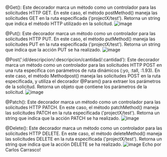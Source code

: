 @Get(): Este decorador marca un método como un controlador para las solicitudes HTTP GET. En este caso, el método postMethod() maneja las solicitudes GET en la ruta especificada ('projectX/test'). Retorna un string que indica el método HTTP utilizado en la solicitud.
![image](https://github.com/CarlosV01/DTO-Nest/assets/125473504/fab5441a-23b5-420d-9805-14fba219ba5b)

@Put(): Este decorador marca un método como un controlador para las solicitudes HTTP PUT. En este caso, el método putMethod() maneja las solicitudes PUT en la ruta especificada ('projectX/test'). Retorna un string que indica que la acción PUT se ha realizado.
![image](https://github.com/CarlosV01/DTO-Nest/assets/125473504/955765a4-d93c-4668-9edd-543488ab024a)

@Post(':id/descripcion/:descripcion/cantidad/:cantidad'): Este decorador marca un método como un controlador para las solicitudes HTTP POST en una ruta específica con parámetros de ruta dinámicos (:yo, :tall, :1.93). En este caso, el método Methodpost() maneja las solicitudes POST en la ruta especificada, y utiliza el decorador @Param() para extraer los parámetros de la solicitud. Retorna un objeto que contiene los parámetros de la solicitud.
![image](https://github.com/CarlosV01/DTO-Nest/assets/125473504/6c6d5e97-fca3-47f4-b9db-bcee9c57f2b3)

@Patch(): Este decorador marca un método como un controlador para las solicitudes HTTP PATCH. En este caso, el método patchMethod() maneja las solicitudes PATCH en la ruta especificada ('projectX/test'). Retorna un string que indica que la acción PATCH se ha realizado.
![image](https://github.com/CarlosV01/DTO-Nest/assets/125473504/007907ee-3ec1-4ee1-8657-9b895ba8c0cf)

@Delete(): Este decorador marca un método como un controlador para las solicitudes HTTP DELETE. En este caso, el método deleteMethod() maneja las solicitudes DELETE en la ruta especificada ('projectX/test'). Retorna un string que indica que la acción DELETE se ha realizado.
![image](https://github.com/CarlosV01/DTO-Nest/assets/125473504/e8eb36fe-d511-4f40-a29a-a386782cc916)
Echo por Carlos Carrasco!
